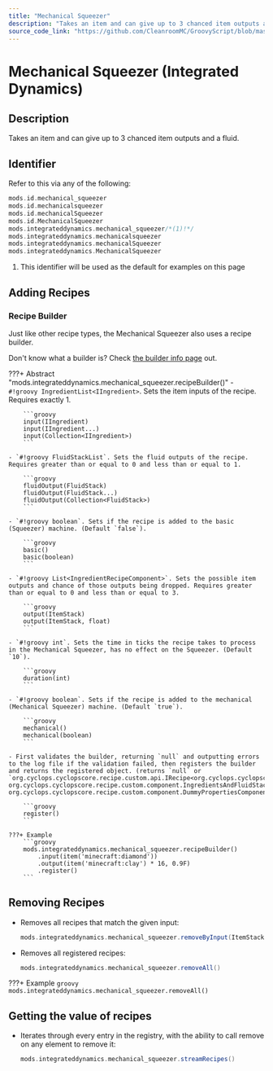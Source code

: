 ```yaml
---
title: "Mechanical Squeezer"
description: "Takes an item and can give up to 3 chanced item outputs and a fluid."
source_code_link: "https://github.com/CleanroomMC/GroovyScript/blob/master/src/main/java/com/cleanroommc/groovyscript/compat/mods/integrateddynamics/MechanicalSqueezer.java"
---
```


# Mechanical Squeezer (Integrated Dynamics)

## Description

Takes an item and can give up to 3 chanced item outputs and a fluid.

## Identifier

Refer to this via any of the following:

```groovy hl_lines="5"
mods.id.mechanical_squeezer
mods.id.mechanicalsqueezer
mods.id.mechanicalSqueezer
mods.id.MechanicalSqueezer
mods.integrateddynamics.mechanical_squeezer/*(1)!*/
mods.integrateddynamics.mechanicalsqueezer
mods.integrateddynamics.mechanicalSqueezer
mods.integrateddynamics.MechanicalSqueezer
```

1. This identifier will be used as the default for examples on this page

## Adding Recipes

### Recipe Builder

Just like other recipe types, the Mechanical Squeezer also uses a recipe builder.

Don't know what a builder is? Check [the builder info page](../../../groovy/builder.md) out.

???+ Abstract "mods.integrateddynamics.mechanical_squeezer.recipeBuilder()"
    - `#!groovy IngredientList<IIngredient>`. Sets the item inputs of the recipe. Requires exactly 1.

        ```groovy
        input(IIngredient)
        input(IIngredient...)
        input(Collection<IIngredient>)
        ```

    - `#!groovy FluidStackList`. Sets the fluid outputs of the recipe. Requires greater than or equal to 0 and less than or equal to 1.

        ```groovy
        fluidOutput(FluidStack)
        fluidOutput(FluidStack...)
        fluidOutput(Collection<FluidStack>)
        ```

    - `#!groovy boolean`. Sets if the recipe is added to the basic (Squeezer) machine. (Default `false`).

        ```groovy
        basic()
        basic(boolean)
        ```

    - `#!groovy List<IngredientRecipeComponent>`. Sets the possible item outputs and chance of those outputs being dropped. Requires greater than or equal to 0 and less than or equal to 3.

        ```groovy
        output(ItemStack)
        output(ItemStack, float)
        ```

    - `#!groovy int`. Sets the time in ticks the recipe takes to process in the Mechanical Squeezer, has no effect on the Squeezer. (Default `10`).

        ```groovy
        duration(int)
        ```

    - `#!groovy boolean`. Sets if the recipe is added to the mechanical (Mechanical Squeezer) machine. (Default `true`).

        ```groovy
        mechanical()
        mechanical(boolean)
        ```

    - First validates the builder, returning `null` and outputting errors to the log file if the validation failed, then registers the builder and returns the registered object. (returns `null` or `org.cyclops.cyclopscore.recipe.custom.api.IRecipe<org.cyclops.cyclopscore.recipe.custom.component.IngredientRecipeComponent, org.cyclops.cyclopscore.recipe.custom.component.IngredientsAndFluidStackRecipeComponent, org.cyclops.cyclopscore.recipe.custom.component.DummyPropertiesComponent>`).

        ```groovy
        register()
        ```

    ???+ Example
        ```groovy
        mods.integrateddynamics.mechanical_squeezer.recipeBuilder()
            .input(item('minecraft:diamond'))
            .output(item('minecraft:clay') * 16, 0.9F)
            .register()
        ```



## Removing Recipes

- Removes all recipes that match the given input:

    ```groovy
    mods.integrateddynamics.mechanical_squeezer.removeByInput(ItemStack)
    ```

- Removes all registered recipes:

    ```groovy
    mods.integrateddynamics.mechanical_squeezer.removeAll()
    ```

???+ Example
    ```groovy
    mods.integrateddynamics.mechanical_squeezer.removeAll()
    ```

## Getting the value of recipes

- Iterates through every entry in the registry, with the ability to call remove on any element to remove it:

    ```groovy
    mods.integrateddynamics.mechanical_squeezer.streamRecipes()
    ```
